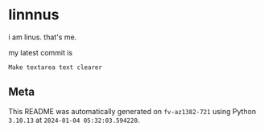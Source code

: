 # linnnus

i am linus. that's me.

my latest commit is

```
Make textarea text clearer
```

## Meta

This README was automatically generated on `fv-az1382-721` using Python
`3.10.13` at `2024-01-04 05:32:03.594220`.
